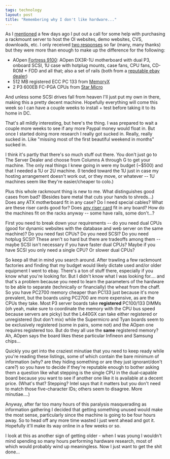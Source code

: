 ```yaml
---
tags: technology
layout: post
title: "Remembering why I don't like hardware..."
---
```




As I <a href="/2004/02/16/buying_a_new_server_for_openinteract.html">mentioned</a> a few days ago I put out a call for some help with purchasing a rackmount server to host the OI websites, demo websites, CVS, downloads, etc. I only received <a href="http://openinteract.sourceforge.net/cgi-bin/twiki/view/OI/OpenInteractDonations">two responses</a> so far (many, many thanks) but they were more than enough to make up the difference for the following:

<p><ul>
  <li>AOpen <a href="http://english.aopen.com.tw/products/server/baresystem/ft9100.htm">Fortress 9100</a>: AOpen DX3R-1U motherboard with dual P3, onboard SCSI, 1U case with hotplug mounts, case fans, CPU fans, CD-ROM + FDD and all that; also a set of rails (both from a <a href="http://cgi6.ebay.com/ws/eBayISAPI.dll?ViewSellersOtherItems&userid=stallardtechnologies-inc&include=0&since=-1&sort=3&rows=50">reputable ebay dealer</a>)</li>
 <li>512 MB registered ECC PC 133 from <a href="http://www.memoryx.net/aopenxar512.html">MemoryX</a></li>
 <li>2 P3 600EB FC-PGA CPUs from <a href="http://www.starmicro.net/detail.aspx?ID=82">Star Micro</a></li>
</ul>

<p>And unless some SCSI drives fall from heaven I'll just put my own in there, making this a pretty decent machine. Hopefully everything will come this week so I can have a couple weeks to install + test before taking it to its home in DC.</p>

<p>That's all mildly interesting, but here's the thing. I was prepared to wait a couple more weeks to see if any more Paypal money would float in. But once I started doing more research I really got sucked in. Really, really sucked in. Like "missing most of the first beautiful weekend in months" sucked in.</p>

<p>I think it's partly that there's so much stuff out there. You don't just go to The Server Dealer and choose from Columns A through G to get your machine. The only real things I knew going in were my budget (~$500) and that I needed a 1U or 2U machine. (I tended toward the 1U just in case my hosting arrangement doesn't work out, or they move, or whatever -- 1U machines seem like they're easier/cheaper to colo.)</p>

<p>Plus this whole rackmount thing is new to me. What distinguishes good cases from bad? (Besides bare metal that cuts your hands to shreds...) Does any ATX motherboard fit in any case? Do I need special cables? What are these riser cards good for? Does <a href="http://groups.google.com/groups?dq=&hl=en&lr=&ie=UTF-8&c2coff=1&threadm=1043b9te34r5683%40corp.supernews.com&rnum=1&prev=/groups%3Fdq%3D%26hl%3Den%26lr%3D%26ie%3DUTF-8%26group%3Dalt.comp.periphs.mainboard.tyan%26c2coff%3D1%26selm%3D1043b9te34r5683%2540corp.supernews.com">any riser card</a> fit in any board? How do the machines fit on the racks anyway -- some have rails, some don't...?</p>

<p>First you need to break down your requirements -- do you need dual CPUs (good for dynamic websites with the database and web server on the same machine)? Do you need fast CPUs? Do you need SCSI? Do you need hotplug SCSI? These aren't so hard but there are tradeoffs among them -- maybe SCSI isn't necessary if you have faster dual CPUs? Maybe if you have SCSI you only need a single CPU? Or slower dual CPUs?</p>

<p>So keep all that in mind you search around. After trawling a few rackmount factories and finding that my budget would likely dictate used and/or older equipment I went to ebay. There's a ton of stuff there, especially if you know what you're looking for. But I didn't know what I was looking for.... and that's a problem because you need to learn the parameters of the hardware to be able to separate (technically or financially) the wheat from the chaff. So you have PC2700 memory cheaper than PC133 just because it's more prevalent, but the boards using PC2700 are more expensive, as are the CPUs they take. Most P3 server boards take <b>registered</b> PC100/133 DIMMs (oh yeah, make sure to coordinate the memory with the CPU bus speed because servers are picky) but the L440GX can take either registered or unregistered (but don't mix) while the Supermicro and Tyan boards seem to be exclusively registered (some in pairs, some not) and the AOpen one requires registered too. But do they all use the <b>same</b> registered memory? Ah, AOpen says the board likes these particular Infineon and Samsung chips...</p>

<p>Quickly you get into the craziest minutiae that you need to keep ready while you're reading these listings, some of which contain the bare minimum of information (why? are they hiding something or are they just ignorant/don't care?) so you have to decide if they're reputable enough to bother asking them a question like what stepping is the single CPU in the dual-capable board because you want to see if another one like it is available at a decent price. (What's that? Stepping? Intel says that it matters but you don't need to match those five-character IDs; others seem to disagree. More minutiae....)</p>

<p>Anyway, after far too many hours of this paralysis masquerading as information gathering I decided that getting something unused would make the most sense, particularly since the machine is going to be four hours away. So to head off any more time wasted I just went ahead and got it. Hopefully it'll make its way online in a few weeks or so.</p>

<p>I look at this as another sign of getting older - when I was young I wouldn't mind spending so many hours performing hardware research, most of which would probably wind up meaningless. Now I just want to get the shit done...</p>


